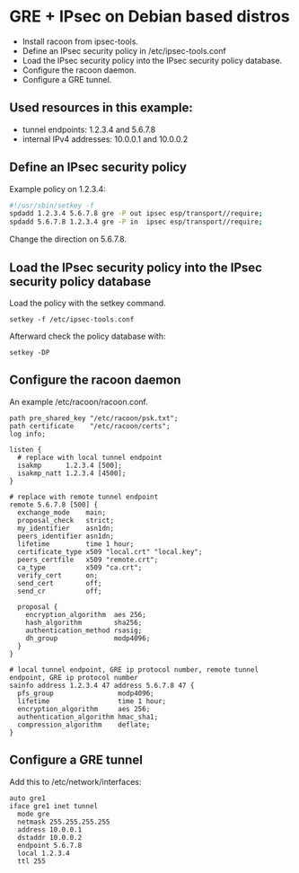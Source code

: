 # GRE + IPsec on Debian based distros

* Install racoon from ipsec-tools.
* Define an IPsec security policy in /etc/ipsec-tools.conf
* Load the IPsec security policy into the IPsec security policy database.
* Configure the racoon daemon.
* Configure a GRE tunnel.

## Used resources in this example:
* tunnel endpoints: 1.2.3.4 and 5.6.7.8
* internal IPv4 addresses: 10.0.0.1 and 10.0.0.2

## Define an IPsec security policy
Example policy on 1.2.3.4:
```bash
#!/usr/sbin/setkey -f
spdadd 1.2.3.4 5.6.7.8 gre -P out ipsec esp/transport//require;
spdadd 5.6.7.8 1.2.3.4 gre -P in  ipsec esp/transport//require;
```
Change the direction on 5.6.7.8.

## Load the IPsec security policy into the IPsec security policy database
Load the policy with the setkey command.
```
setkey -f /etc/ipsec-tools.conf
```
Afterward check the policy database with:
```
setkey -DP
```

## Configure the racoon daemon
An example /etc/racoon/racoon.conf.
```
path pre_shared_key "/etc/racoon/psk.txt";
path certificate    "/etc/racoon/certs";
log info;

listen {
  # replace with local tunnel endpoint
  isakmp      1.2.3.4 [500];
  isakmp_natt 1.2.3.4 [4500];
}

# replace with remote tunnel endpoint
remote 5.6.7.8 [500] {
  exchange_mode    main;
  proposal_check   strict;
  my_identifier    asn1dn;
  peers_identifier asn1dn;
  lifetime         time 1 hour;
  certificate_type x509 "local.crt" "local.key";
  peers_certfile   x509 "remote.crt";
  ca_type          x509 "ca.crt";
  verify_cert      on;
  send_cert        off;
  send_cr          off;

  proposal {
    encryption_algorithm  aes 256;
    hash_algorithm        sha256;
    authentication_method rsasig;
    dh_group              modp4096;
  }
}

# local tunnel endpoint, GRE ip protocol number, remote tunnel endpoint, GRE ip protocol number
sainfo address 1.2.3.4 47 address 5.6.7.8 47 {
  pfs_group                modp4096;
  lifetime                 time 1 hour;
  encryption_algorithm     aes 256;
  authentication_algorithm hmac_sha1;
  compression_algorithm    deflate;
}
```

## Configure a GRE tunnel
Add this to /etc/network/interfaces:
```
auto gre1
iface gre1 inet tunnel
  mode gre
  netmask 255.255.255.255
  address 10.0.0.1
  dstaddr 10.0.0.2
  endpoint 5.6.7.8
  local 1.2.3.4
  ttl 255
```
